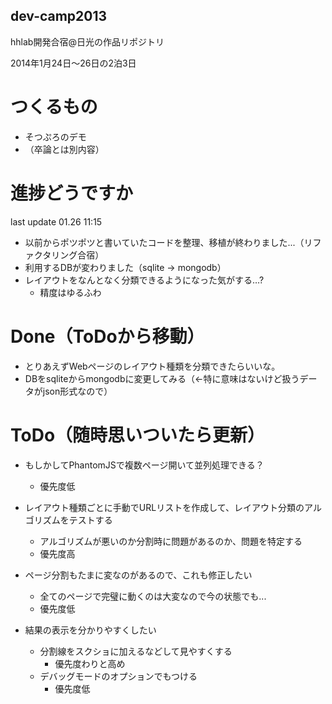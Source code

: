 dev-camp2013
---
hhlab開発合宿@日光の作品リポジトリ

2014年1月24日〜26日の2泊3日

# つくるもの
- そつぷろのデモ
- （卒論とは別内容）

# 進捗どうですか
last update 01.26 11:15

- 以前からポツポツと書いていたコードを整理、移植が終わりました...（リファクタリング合宿）
- 利用するDBが変わりました（sqlite → mongodb）
- レイアウトをなんとなく分類できるようになった気がする…?
  * 精度はゆるふわ

# Done（ToDoから移動）
- とりあえずWebページのレイアウト種類を分類できたらいいな。
- DBをsqliteからmongodbに変更してみる（←特に意味はないけど扱うデータがjson形式なので）

# ToDo（随時思いついたら更新）
- もしかしてPhantomJSで複数ページ開いて並列処理できる？
  * 優先度低
- レイアウト種類ごとに手動でURLリストを作成して、レイアウト分類のアルゴリズムをテストする
  * アルゴリズムが悪いのか分割時に問題があるのか、問題を特定する
  * 優先度高
- ページ分割もたまに変なのがあるので、これも修正したい
  * 全てのページで完璧に動くのは大変なので今の状態でも...
  * 優先度低

- 結果の表示を分かりやすくしたい
  * 分割線をスクショに加えるなどして見やすくする
    * 優先度わりと高め
  * デバッグモードのオプションでもつける
    * 優先度低